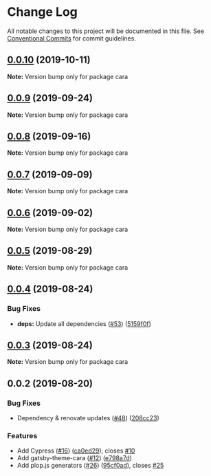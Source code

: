 # Change Log

All notable changes to this project will be documented in this file.
See [Conventional Commits](https://conventionalcommits.org) for commit guidelines.

## [0.0.10](https://github.com/LekoArts/gatsby-themes/compare/cara@0.0.9...cara@0.0.10) (2019-10-11)

**Note:** Version bump only for package cara





## [0.0.9](https://github.com/LekoArts/gatsby-themes/compare/cara@0.0.8...cara@0.0.9) (2019-09-24)

**Note:** Version bump only for package cara





## [0.0.8](https://github.com/LekoArts/gatsby-themes/compare/cara@0.0.7...cara@0.0.8) (2019-09-16)

**Note:** Version bump only for package cara





## [0.0.7](https://github.com/LekoArts/gatsby-themes/compare/cara@0.0.6...cara@0.0.7) (2019-09-09)

**Note:** Version bump only for package cara





## [0.0.6](https://github.com/LekoArts/gatsby-themes/compare/cara@0.0.5...cara@0.0.6) (2019-09-02)

**Note:** Version bump only for package cara





## [0.0.5](https://github.com/LekoArts/gatsby-themes/compare/cara@0.0.4...cara@0.0.5) (2019-08-29)

**Note:** Version bump only for package cara





## [0.0.4](https://github.com/LekoArts/gatsby-themes/compare/cara@0.0.3...cara@0.0.4) (2019-08-24)


### Bug Fixes

* **deps:** Update all dependencies ([#53](https://github.com/LekoArts/gatsby-themes/issues/53)) ([5159f0f](https://github.com/LekoArts/gatsby-themes/commit/5159f0f))





## [0.0.3](https://github.com/LekoArts/gatsby-themes/compare/cara@0.0.2...cara@0.0.3) (2019-08-24)

**Note:** Version bump only for package cara





## 0.0.2 (2019-08-20)


### Bug Fixes

* Dependency & renovate updates ([#48](https://github.com/LekoArts/gatsby-themes/issues/48)) ([208cc23](https://github.com/LekoArts/gatsby-themes/commit/208cc23))


### Features

* Add Cypress ([#16](https://github.com/LekoArts/gatsby-themes/issues/16)) ([ca0ed29](https://github.com/LekoArts/gatsby-themes/commit/ca0ed29)), closes [#10](https://github.com/LekoArts/gatsby-themes/issues/10)
* Add gatsby-theme-cara ([#12](https://github.com/LekoArts/gatsby-themes/issues/12)) ([e798a7d](https://github.com/LekoArts/gatsby-themes/commit/e798a7d))
* Add plop.js generators ([#26](https://github.com/LekoArts/gatsby-themes/issues/26)) ([95cf0ad](https://github.com/LekoArts/gatsby-themes/commit/95cf0ad)), closes [#25](https://github.com/LekoArts/gatsby-themes/issues/25)
